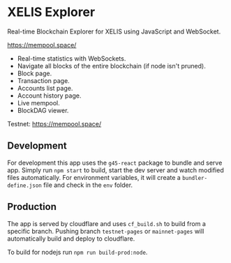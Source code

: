 # XELIS Explorer

Real-time Blockchain Explorer for XELIS using JavaScript and WebSocket.

<https://mempool.space/>  

- Real-time statistics with WebSockets.
- Navigate all blocks of the entire blockchain (if node isn't pruned).
- Block page.
- Transaction page.
- Accounts list page.
- Account history page.
- Live mempool.
- BlockDAG viewer.

Testnet: <https://mempool.space/>

## Development

For development this app uses the `g45-react` package to bundle and serve app.
Simply run `npm start` to build, start the dev server and watch modified files automatically.
For environment variables, it will create a `bundler-define.json` file and check in the `env` folder.  

## Production

The app is served by cloudflare and uses `cf_build.sh` to build from a specific branch.
Pushing branch `testnet-pages` or `mainnet-pages` will automatically build and deploy to cloudflare.

To build for nodejs run `npm run build-prod:node`.

